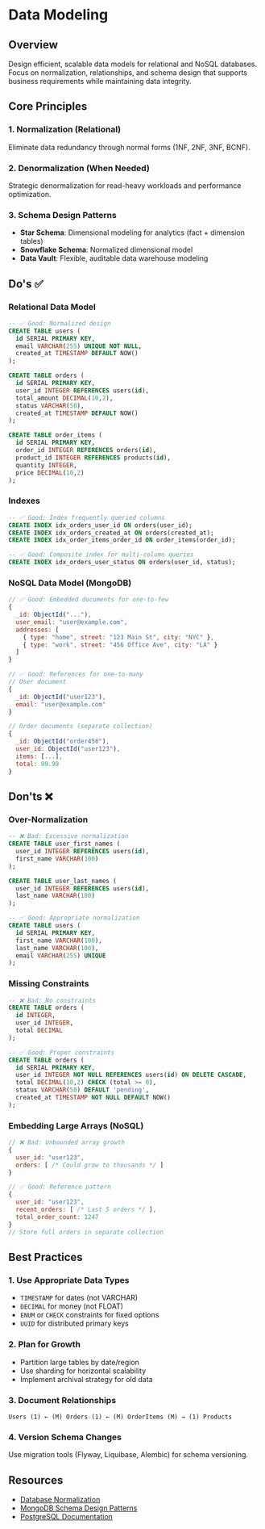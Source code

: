 # Data Modeling

## Overview
Design efficient, scalable data models for relational and NoSQL databases. Focus on normalization, relationships, and schema design that supports business requirements while maintaining data integrity.

## Core Principles

### 1. Normalization (Relational)
Eliminate data redundancy through normal forms (1NF, 2NF, 3NF, BCNF).

### 2. Denormalization (When Needed)
Strategic denormalization for read-heavy workloads and performance optimization.

### 3. Schema Design Patterns
- **Star Schema**: Dimensional modeling for analytics (fact + dimension tables)
- **Snowflake Schema**: Normalized dimensional model
- **Data Vault**: Flexible, auditable data warehouse modeling

## Do's ✅

### Relational Data Model
```sql
-- ✅ Good: Normalized design
CREATE TABLE users (
  id SERIAL PRIMARY KEY,
  email VARCHAR(255) UNIQUE NOT NULL,
  created_at TIMESTAMP DEFAULT NOW()
);

CREATE TABLE orders (
  id SERIAL PRIMARY KEY,
  user_id INTEGER REFERENCES users(id),
  total_amount DECIMAL(10,2),
  status VARCHAR(50),
  created_at TIMESTAMP DEFAULT NOW()
);

CREATE TABLE order_items (
  id SERIAL PRIMARY KEY,
  order_id INTEGER REFERENCES orders(id),
  product_id INTEGER REFERENCES products(id),
  quantity INTEGER,
  price DECIMAL(10,2)
);
```

### Indexes
```sql
-- ✅ Good: Index frequently queried columns
CREATE INDEX idx_orders_user_id ON orders(user_id);
CREATE INDEX idx_orders_created_at ON orders(created_at);
CREATE INDEX idx_order_items_order_id ON order_items(order_id);

-- ✅ Good: Composite index for multi-column queries
CREATE INDEX idx_orders_user_status ON orders(user_id, status);
```

### NoSQL Data Model (MongoDB)
```javascript
// ✅ Good: Embedded documents for one-to-few
{
  _id: ObjectId("..."),
  user_email: "user@example.com",
  addresses: [
    { type: "home", street: "123 Main St", city: "NYC" },
    { type: "work", street: "456 Office Ave", city: "LA" }
  ]
}

// ✅ Good: References for one-to-many
// User document
{
  _id: ObjectId("user123"),
  email: "user@example.com"
}

// Order documents (separate collection)
{
  _id: ObjectId("order456"),
  user_id: ObjectId("user123"),
  items: [...],
  total: 99.99
}
```

## Don'ts ❌

### Over-Normalization
```sql
-- ❌ Bad: Excessive normalization
CREATE TABLE user_first_names (
  user_id INTEGER REFERENCES users(id),
  first_name VARCHAR(100)
);

CREATE TABLE user_last_names (
  user_id INTEGER REFERENCES users(id),
  last_name VARCHAR(100)
);

-- ✅ Good: Appropriate normalization
CREATE TABLE users (
  id SERIAL PRIMARY KEY,
  first_name VARCHAR(100),
  last_name VARCHAR(100),
  email VARCHAR(255) UNIQUE
);
```

### Missing Constraints
```sql
-- ❌ Bad: No constraints
CREATE TABLE orders (
  id INTEGER,
  user_id INTEGER,
  total DECIMAL
);

-- ✅ Good: Proper constraints
CREATE TABLE orders (
  id SERIAL PRIMARY KEY,
  user_id INTEGER NOT NULL REFERENCES users(id) ON DELETE CASCADE,
  total DECIMAL(10,2) CHECK (total >= 0),
  status VARCHAR(50) DEFAULT 'pending',
  created_at TIMESTAMP NOT NULL DEFAULT NOW()
);
```

### Embedding Large Arrays (NoSQL)
```javascript
// ❌ Bad: Unbounded array growth
{
  user_id: "user123",
  orders: [ /* Could grow to thousands */ ]
}

// ✅ Good: Reference pattern
{
  user_id: "user123",
  recent_orders: [ /* Last 5 orders */ ],
  total_order_count: 1247
}
// Store full orders in separate collection
```

## Best Practices

### 1. Use Appropriate Data Types
- `TIMESTAMP` for dates (not VARCHAR)
- `DECIMAL` for money (not FLOAT)
- `ENUM` or `CHECK` constraints for fixed options
- `UUID` for distributed primary keys

### 2. Plan for Growth
- Partition large tables by date/region
- Use sharding for horizontal scalability
- Implement archival strategy for old data

### 3. Document Relationships
```
Users (1) ← (M) Orders (1) ← (M) OrderItems (M) → (1) Products
```

### 4. Version Schema Changes
Use migration tools (Flyway, Liquibase, Alembic) for schema versioning.

## Resources

- [Database Normalization](https://en.wikipedia.org/wiki/Database_normalization)
- [MongoDB Schema Design Patterns](https://www.mongodb.com/blog/post/building-with-patterns-a-summary)
- [PostgreSQL Documentation](https://www.postgresql.org/docs/)
